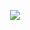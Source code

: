 <!-- ## Hi, I'm Vibhas! 👋 -->
<p align="center">
  <img src="https://capsule-render.vercel.app/api?type=blur&height=300&color=&color=001bc7&text=Hi!%20I'm%20Vibhas!%20😊&textBg=false&fontColor=ffffe8&animation=fadeIn"/>
</p>
<!-- **VibhasR/vibhasr** is a ✨ _special_ ✨ repository because its `README.md` (this file) appears on your GitHub profile.

Here are some ideas to get you started:

- 🔭 I’m currently working on ...
- 🌱 I’m currently learning ...
- 👯 I’m looking to collaborate on ...
- 🤔 I’m looking for help with ...
- 💬 Ask me about ...
- 📫 How to reach me: ...
- 😄 Pronouns: ...
- ⚡ Fun fact: ... -->
